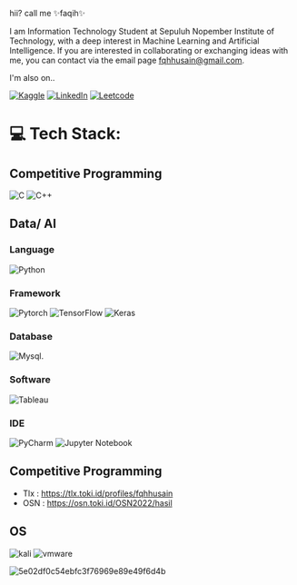 hii? call me ✨faqih✨

I am Information Technology Student at Sepuluh Nopember Institute of Technology, with a deep interest in Machine Learning and Artificial Intelligence. If you are interested in collaborating or exchanging ideas with me, you can contact via the email page fqhhusain@gmail.com.


I'm also on.. 

[![Kaggle](https://img.shields.io/badge/Kaggle-20BEFF?style=for-the-badge&logo=Kaggle&logoColor=white)](https://www.kaggle.com/fqhhusain)
[![LinkedIn](https://img.shields.io/badge/LinkedIn-0077B5?style=for-the-badge&logo=linkedin&logoColor=white)](https://linkedin.com/in/fqhhusain) 
[![Leetcode](https://img.shields.io/badge/-LeetCode-FFA116?style=for-the-badge&logo=LeetCode&logoColor=black)](https://leetcode.com/u/fqhhusain/)

# 💻 Tech Stack:
## Competitive Programming
![C](https://img.shields.io/badge/c-%2300599C.svg?style=for-the-badge&logo=c&logoColor=white) 
![C++](https://img.shields.io/badge/c++-%2300599C.svg?style=for-the-badge&logo=c%2B%2B&logoColor=white) 

## Data/ AI
### Language
![Python](https://img.shields.io/badge/python-3670A0?style=for-the-badge&logo=python&logoColor=ffdd54)

### Framework
![Pytorch](https://img.shields.io/badge/PyTorch-EE4C2C?style=for-the-badge&logo=pytorch&logoColor=white)
![TensorFlow](https://img.shields.io/badge/TensorFlow-%23FF6F00.svg?style=for-the-badge&logo=TensorFlow&logoColor=white)
![Keras](https://img.shields.io/badge/Keras-FF0000?style=for-the-badge&logo=keras&logoColor=white)

### Database
![Mysql](https://img.shields.io/badge/MySQL-005C84?style=for-the-badge&logo=mysql&logoColor=white).

### Software
![Tableau](https://img.shields.io/badge/Tableau-E97627?style=for-the-badge&logo=Tableau&logoColor=white)

### IDE
![PyCharm](https://img.shields.io/badge/pycharm-143?style=for-the-badge&logo=pycharm&logoColor=black&color=black&labelColor=green)
![Jupyter Notebook](https://img.shields.io/badge/jupyter-%23FA0F00.svg?style=for-the-badge&logo=jupyter&logoColor=white)

## Competitive Programming
- Tlx : https://tlx.toki.id/profiles/fqhhusain
- OSN : https://osn.toki.id/OSN2022/hasil

## OS
![kali](https://img.shields.io/badge/Kali_Linux-557C94?style=for-the-badge&logo=kali-linux&logoColor=white)
![vmware](https://img.shields.io/badge/VMware-231f20?style=for-the-badge&logo=VMware&logoColor=white)

![5e02df0c54ebfc3f76969e89e49f6d4b](https://github.com/user-attachments/assets/1743755c-1d80-4268-8736-99ea63de193b)



